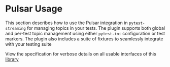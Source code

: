 # Pulsar Usage

This section describes how to use the Pulsar integration in `pytest-streaming` for managing topics in your tests. The plugin supports both global and per-test topic management using either `pytest.ini` configuration or test markers. The plugin also includes a suite of fixtures to seamlessly integrate with your testing suite

View the specification for verbose details on all usable interfaces of this [library](../../specification/pulsar.md)
